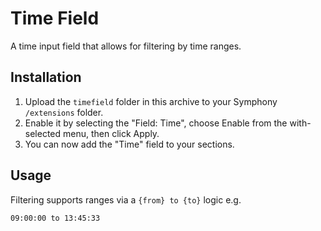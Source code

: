 # Time Field

A time input field that allows for filtering by time ranges.

## Installation
1. Upload the `timefield` folder in this archive to your Symphony `/extensions` folder.
2. Enable it by selecting the "Field: Time", choose Enable from the with-selected menu, then click Apply.
3. You can now add the "Time" field to your sections.

## Usage
Filtering supports ranges via a `{from} to {to}` logic e.g.

	09:00:00 to 13:45:33